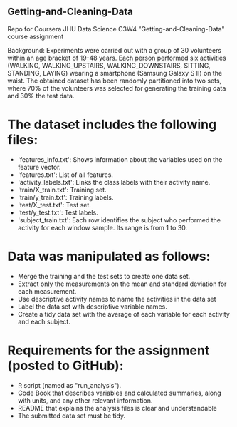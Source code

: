 ## Getting-and-Cleaning-Data

Repo for Coursera JHU Data Science C3W4 "Getting-and-Cleaning-Data" course assignment

Background: Experiments were carried out with a group of 30 volunteers within an age bracket of 19-48 years. Each person performed six activities (WALKING, WALKING_UPSTAIRS, WALKING_DOWNSTAIRS, SITTING, STANDING, LAYING) wearing a smartphone (Samsung Galaxy S II) on the waist. The obtained dataset has been randomly partitioned into two sets, where 70% of the volunteers was selected for generating the training data and 30% the test data.

# The dataset includes the following files:
- 'features_info.txt': Shows information about the variables used on the feature vector.
- 'features.txt': List of all features.
- 'activity_labels.txt': Links the class labels with their activity name.
- 'train/X_train.txt': Training set.
- 'train/y_train.txt': Training labels.
- 'test/X_test.txt': Test set.
- 'test/y_test.txt': Test labels.
- 'subject_train.txt': Each row identifies the subject who performed the activity for each window sample. Its range is from 1 to 30. 

# Data was manipulated as follows:
- Merge the training and the test sets to create one data set.
- Extract only the measurements on the mean and standard deviation for each measurement.
- Use descriptive activity names to name the activities in the data set
- Label the data set with descriptive variable names.
- Create a tidy data set with the average of each variable for each activity and each subject.

# Requirements for the assignment (posted to GitHub):
- R script (named as "run_analysis").
- Code Book that describes variables and calculated summaries, along with units, and any other relevant information.
- README that explains the analysis files is clear and understandable
- The submitted data set must be tidy.
